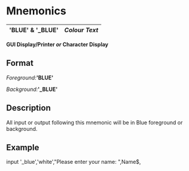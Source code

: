 # Mnemonics

**'BLUE' & '_BLUE'** |  **_Colour Text_**  
---|---  
  
**GUI Display/Printer _or_ Character Display**

##  Format

_Foreground:_**'BLUE'**  
  
_Background:_**'_BLUE'**

##  Description

All input or output following this mnemonic will be in Blue foreground or background.

##  Example

input '_blue','white',"Please enter your name: ",Name$,
